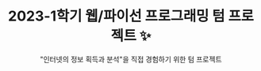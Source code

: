 <p align="center">
  <h1 align="center">2023-1학기 웹/파이선 프로그래밍 텀 프로젝트 ✨</h1>

  <p align="center">
"인터넷의 정보 획득과 분석"을 직접 경험하기 위한 텀 프로젝트 <br/>
